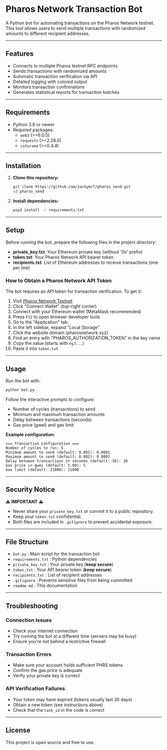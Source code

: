 # Pharos Network Transaction Bot

A Python bot for automating transactions on the Pharos Network testnet. This tool allows users to send multiple transactions with randomized amounts to different recipient addresses.

---

## Features

- Connects to multiple Pharos testnet RPC endpoints
- Sends transactions with randomized amounts
- Automatic transaction verification via API
- Detailed logging with colored output
- Monitors transaction confirmations
- Generates statistical reports for transaction batches

---

## Requirements

- Python 3.8 or newer
- Required packages:
  - `web3` (>=6.0.0)
  - `requests` (>=2.28.0)
  - `colorama` (>=0.4.4)

---

## Installation

1. **Clone this repository:**
    ```bash
    git clone https://github.com/zackymrf/pharos_send.git
    cd pharos_send
    ```

2. **Install dependencies:**
    ```bash
    pip3 install -r requirements.txt
    ```

---

## Setup

Before running the bot, prepare the following files in the project directory:

- **private_key.txt**: Your Ethereum private key (without '0x' prefix)
- **token.txt**: Your Pharos Network API bearer token
- **recipients.txt**: List of Ethereum addresses to receive transactions (one per line)

### How to Obtain a Pharos Network API Token

The bot requires an API token for transaction verification. To get it:

1. Visit [Pharos Network Testnet](https://testnet.pharosnetwork.xyz/)
2. Click "Connect Wallet" (top-right corner)
3. Connect with your Ethereum wallet (MetaMask recommended)
4. Press `F12` to open browser developer tools
5. Go to the "Application" tab
6. In the left sidebar, expand "Local Storage"
7. Click the website domain (pharosnetwork.xyz)
8. Find an entry with "PHAROS_AUTHORIZATION_TOKEN" in the key name
9. Copy the value (starts with `eyJ...`)
10. Paste it into `token.txt`

---

## Usage

Run the bot with:

```bash
python bot.py
```

Follow the interactive prompts to configure:

- Number of cycles (transactions) to send
- Minimum and maximum transaction amounts
- Delay between transactions (seconds)
- Gas price (gwei) and gas limit

**Example configuration:**
```
=== Transaction Configuration ===
Number of cycles to run: 5
Minimum amount to send (default: 0.001): 0.0001
Maximum amount to send (default: 0.002): 0.0002
Delay between transactions in seconds (default: 30): 20
Gas price in gwei (default: 5.00): 5
Gas limit (default: 21000): 21000
```

---

## Security Notice

⚠️ **IMPORTANT** ⚠️

- Never share your `private_key.txt` or commit it to a public repository.
- Keep your `token.txt` confidential.
- Both files are included in `.gitignore` to prevent accidental exposure.

---

## File Structure

- `bot.py` : Main script for the transaction bot
- `requirements.txt` : Python dependencies
- `private_key.txt` : Your private key (**keep secure**)
- `token.txt` : Your API bearer token (**keep secure**)
- `recipients.txt` : List of recipient addresses
- `.gitignore` : Prevents sensitive files from being committed
- `readme.md` : This documentation

---

## Troubleshooting

### Connection Issues
- Check your internet connection
- Try running the bot at a different time (servers may be busy)
- Ensure you're not behind a restrictive firewall

### Transaction Errors
- Make sure your account holds sufficient PHRS tokens
- Confirm the gas price is adequate
- Verify your private key is correct

### API Verification Failures
- Your token may have expired (tokens usually last 30 days)
- Obtain a new token (see instructions above)
- Check that the `task_id` in the code is correct

---

## License

This project is open source and free to use.